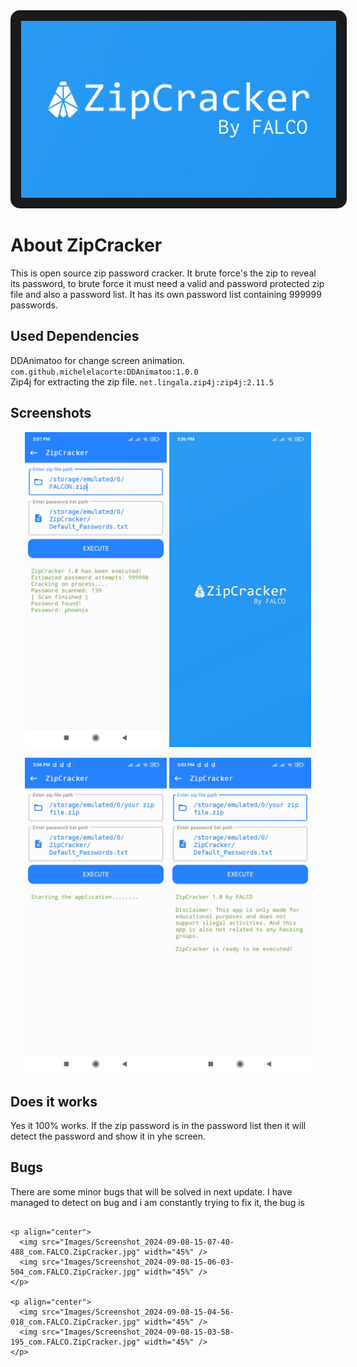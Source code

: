 <div align="center">
  <img src="Images/ZipCracker.jpg" alt="Zip Cracker Image" style="border: 17px solid; border-radius: 15px;"/>
</div>

# About ZipCracker
This is open source zip password cracker. It brute force's the zip to reveal its password, to brute force it must need a valid and password protected zip file and also a password list. It has its own password list containing 999999 passwords.

## Used Dependencies
DDAnimatoo for change screen animation.
`com.github.michelelacorte:DDAnimatoo:1.0.0`<br>
Zip4j for extracting the zip file.
`net.lingala.zip4j:zip4j:2.11.5`

## Screenshots

<p align="center">
  <img src="Images/Screenshot_2024-09-08-15-07-40-488_com.FALCO.ZipCracker.jpg" width="45%" />
  <img src="Images/Screenshot_2024-09-08-15-06-03-504_com.FALCO.ZipCracker.jpg" width="45%" />
</p>

<p align="center">
  <img src="Images/Screenshot_2024-09-08-15-04-56-018_com.FALCO.ZipCracker.jpg" width="45%" />
  <img src="Images/Screenshot_2024-09-08-15-03-58-195_com.FALCO.ZipCracker.jpg" width="45%" />
</p>

## Does it works
Yes it 100% works. If the zip password is in the password list then it will detect the password and show it in yhe screen.

## Bugs
There are some minor bugs that will be solved in next update. I have managed to detect on bug and i am constantly trying to fix it, the bug is
```## Screenshots

<p align="center">
  <img src="Images/Screenshot_2024-09-08-15-07-40-488_com.FALCO.ZipCracker.jpg" width="45%" />
  <img src="Images/Screenshot_2024-09-08-15-06-03-504_com.FALCO.ZipCracker.jpg" width="45%" />
</p>

<p align="center">
  <img src="Images/Screenshot_2024-09-08-15-04-56-018_com.FALCO.ZipCracker.jpg" width="45%" />
  <img src="Images/Screenshot_2024-09-08-15-03-58-195_com.FALCO.ZipCracker.jpg" width="45%" />
</p>
```
